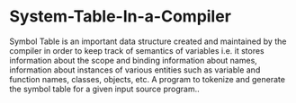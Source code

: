 # System-Table-In-a-Compiler
Symbol Table is an important data structure created and maintained by the compiler in order to keep track of semantics of variables i.e. it stores information about the scope and binding information about names, information about instances of various entities such as variable and function names, classes, objects, etc. 
A program to tokenize and generate
the symbol table for a given input source program..
